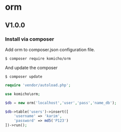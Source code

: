 # orm

## V1.0.0

### Install via composer

Add orm to composer.json configuration file.
```
$ composer require komicho/orm
```

And update the composer
```
$ composer update
```

```php
require 'vendor/autoload.php';

use komicho\orm;

$db = new orm('localhost','user','pass','name_db');

$db->table('users')->insert([
    'username' => 'karim',
    'password' => md5('P123')
])->run();
```